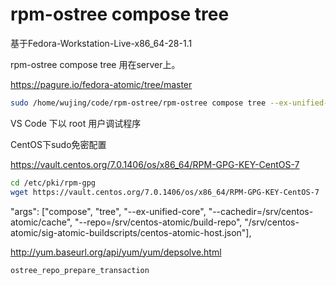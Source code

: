 # rpm-ostree compose tree

基于Fedora-Workstation-Live-x86_64-28-1.1

rpm-ostree compose tree 用在server上。

https://pagure.io/fedora-atomic/tree/master

```bash
sudo /home/wujing/code/rpm-ostree/rpm-ostree compose tree --ex-unified-core --cachedir=cache --repo=/srv/centos-atomic/build-repo sig-atomic-buildscripts/centos-atomic-host.json
```

VS Code 下以 root 用户调试程序

CentOS下sudo免密配置

https://vault.centos.org/7.0.1406/os/x86_64/RPM-GPG-KEY-CentOS-7

```bash
cd /etc/pki/rpm-gpg
wget https://vault.centos.org/7.0.1406/os/x86_64/RPM-GPG-KEY-CentOS-7
```

"args": ["compose", "tree", "--ex-unified-core", "--cachedir=/srv/centos-atomic/cache", "--repo=/srv/centos-atomic/build-repo", "/srv/centos-atomic/sig-atomic-buildscripts/centos-atomic-host.json"],

http://yum.baseurl.org/api/yum/yum/depsolve.html

```bash
ostree_repo_prepare_transaction
```
